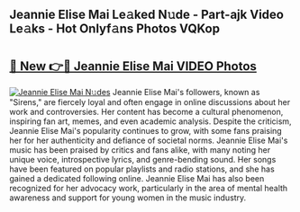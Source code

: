 ## Jeannie Elise Mai Le𝚊ked N𝚞de - Part-ajk Video Le𝚊ks - Hot Onlyf𝚊ns Photos VQKop

# <h2><a href="http://ab86899.deff.icu/?id=Jeannie+Elise+Mai">🔗 New 👉🔴 Jeannie Elise Mai VIDEO Photos</a></h2>

[![Jeannie Elise Mai N𝚞des](https://i.imgur.com/rIISA9y.gif)](http://ab86899.deff.icu/?id=Jeannie+Elise+Mai)
Jeannie Elise Mai's followers, known as "Sirens," are fiercely loyal and often engage in online discussions about her work and controversies. Her content has become a cultural phenomenon, inspiring fan art, memes, and even academic analysis. Despite the criticism, Jeannie Elise Mai's popularity continues to grow, with some fans praising her for her authenticity and defiance of societal norms. Jeannie Elise Mai's music has been praised by critics and fans alike, with many noting her unique voice, introspective lyrics, and genre-bending sound. Her songs have been featured on popular playlists and radio stations, and she has gained a dedicated following online. Jeannie Elise Mai has also been recognized for her advocacy work, particularly in the area of mental health awareness and support for young women in the music industry.
